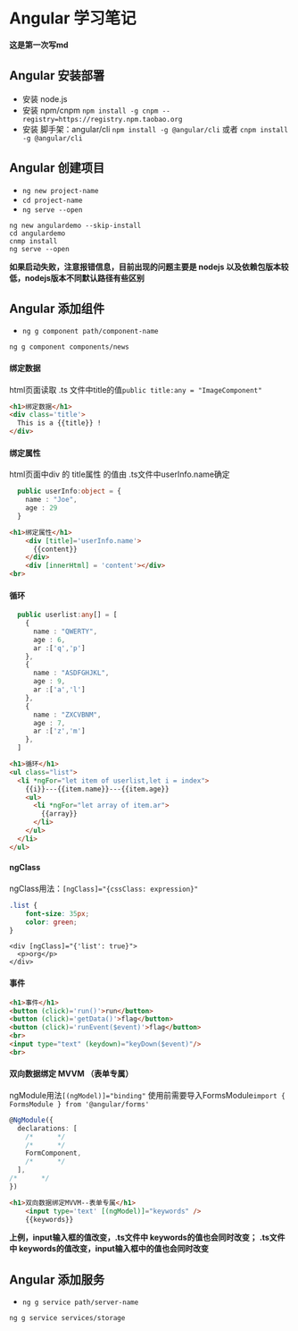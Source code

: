 # Angular 学习笔记
**这是第一次写md**

## Angular 安装部署

- 安装 node.js
- 安装 npm/cnpm
	`npm install -g cnpm --registry=https://registry.npm.taobao.org`
- 安装 脚手架：angular/cli
	`npm install -g @angular/cli`
	或者
    `cnpm install -g @angular/cli`
    
## Angular 创建项目
- `ng new project-name` 
- `cd project-name`
- `ng serve --open`
``` shell
ng new angulardemo --skip-install
cd angulardemo
cnmp install
ng serve --open
```
**如果启动失败，注意报错信息，目前出现的问题主要是 nodejs 以及依赖包版本较低，nodejs版本不同默认路径有些区别**

## Angular 添加组件
- `ng g component path/component-name`
``` shell
ng g component components/news
```
#### 绑定数据
html页面读取 .ts 文件中title的值`public title:any = "ImageComponent"`
```html
<h1>绑定数据</h1>
<div class='title'>
  This is a {{title}} !  
</div>
```
#### 绑定属性
html页面中div 的 title属性 的值由 .ts文件中userInfo.name确定
```TypeScript
  public userInfo:object = {
    name : "Joe",
    age : 29 
  }
```
```HTML
<h1>绑定属性</h1>
    <div [title]='userInfo.name'>
      {{content}}
    </div>
    <div [innerHtml] = 'content'></div>
<br>
```
#### 循环
```TypeScript
  public userlist:any[] = [
    {
      name : "QWERTY",
      age : 6,
      ar :['q','p']  
    },
    {
      name : "ASDFGHJKL",
      age : 9,
      ar :['a','l']
    },
    {
      name : "ZXCVBNM",
      age : 7,
      ar :['z','m']
    },
  ]
```

```HTML
<h1>循环</h1>
<ul class="list">
  <li *ngFor="let item of userlist,let i = index">
    {{i}}---{{item.name}}---{{item.age}}
    <ul>
      <li *ngFor="let array of item.ar">
        {{array}}
      </li>
    </ul>
  </li>
</ul>
```
#### ngClass
ngClass用法：`[ngClass]="{cssClass: expression}"`
```css
.list {
    font-size: 35px;
    color: green;
}
```
```
<div [ngClass]="{'list': true}">
  <p>org</p>
</div>
```
#### 事件
```HTML
<h1>事件</h1>
<button (click)='run()'>run</button>
<button (click)='getData()'>flag</button>
<button (click)='runEvent($event)'>flag</button>
<br>
<input type="text" (keydown)="keyDown($event)"/>
<br>
```

#### 双向数据绑定 MVVM （表单专属）
ngModule用法`[(ngModel)]="binding"`
使用前需要导入FormsModule`import { FormsModule } from '@angular/forms' `
```TypeScript
@NgModule({
  declarations: [
    /*      */
    /*      */
    FormComponent,
    /*      */
  ],
/*      */
})
```
```HTML
<h1>双向数据绑定MVVM--表单专属</h1>
    <input type='text' [(ngModel)]="keywords" />    
    {{keywords}}
```
**上例，input输入框的值改变，.ts文件中 keywords的值也会同时改变；**
**.ts文件中 keywords的值改变，input输入框中的值也会同时改变**

## Angular 添加服务
 - `ng g service path/server-name`
``` shell
ng g service services/storage
```

